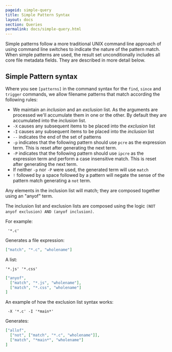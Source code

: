 ```yaml
---
pageid: simple-query
title: Simple Pattern Syntax
layout: docs
section: Queries
permalink: docs/simple-query.html
---
```


Simple patterns follow a more traditional UNIX command line approach of
using command line switches to indicate the nature of the pattern match.
When simple patterns are used, the result set unconditionally includes
all core file metadata fields.  They are described in more detail below.

## Simple Pattern syntax

Where you see `[patterns]` in the command syntax for the `find`, `since` and
`trigger` commands, we allow filename patterns that match according the
following rules:

 * We maintain an *inclusion* and an *exclusion* list.  As the arguments
   are processed we'll accumulate them in one or the other.  By default
   they are accumulated into the *inclusion* list.
 * `-X` causes any subsequent items to be placed into the *exclusion* list
 * `-I` causes any subsequent items to be placed into the *inclusion* list
 * `--` indicates the end of the set of patterns
 * `-p` indicates that the following pattern should use `pcre` as the
   expression term.  This is reset after generating the next term.
 * `-P` indicates that the following pattern should use `ipcre` as the
   expression term and perform a case insensitive match.  This is reset
   after generating the next term.
 * If neither `-p` nor `-P` were used, the generated term will use `match`
 * `!` followed by a space followed by a pattern will negate the sense of
   the pattern match generating a `not` term.

Any elements in the inclusion list will match; they are composed together
using an "anyof" term.

The inclusion list and exclusion lists are composed using the logic `(NOT
anyof exclusion) AND (anyof inclusion)`.

For example:

     '*.c'

Generates a file expression:

```json
["match", "*.c", "wholename"]
```

A list:

    '*.js' '*.css'

```json
["anyof",
  ["match", "*.js", "wholename"],
  ["match", "*.css", "wholename"]
]
```

An example of how the exclusion list syntax works:

     -X '*.c' -I '*main*'

Generates:

```json
["allof",
  ["not", ["match", "*.c", "wholename"]],
  ["match", "*main*", "wholename"]
]
```



